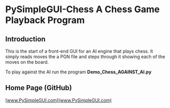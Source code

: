 # PySimpleGUI-Chess A Chess Game Playback Program

## Introduction
This is the start of a front-end GUI for an AI engine that plays chess.  It simply reads moves the a PGN file and steps through it showing each of the moves on the board.

To play against the AI run the program 
__Demo_Chess_AGAINST_AI.py__

## Home Page (GitHub)

[www.PySimpleGUI.com](www.PySimpleGUI.com)
